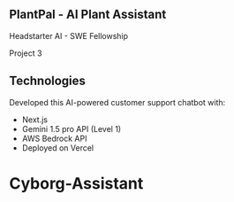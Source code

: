 ## PlantPal - AI Plant Assistant

Headstarter AI - SWE Fellowship

Project 3


## Technologies

Developed this AI-powered customer support chatbot with:

- Next.js
- Gemini 1.5 pro API (Level 1)
- AWS Bedrock API
- Deployed on Vercel


# Cyborg-Assistant
